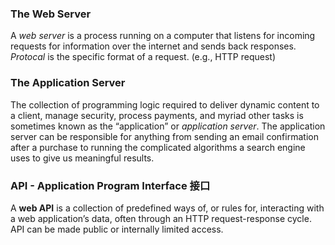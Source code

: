 ### The Web Server
A _web server_ is a process running on a computer that listens for incoming requests for information over the internet and sends back responses. 
_Protocal_ is the specific format of a request. (e.g., HTTP request) 

### The Application Server 
The collection of programming logic required to deliver dynamic content to a client, manage security, process payments, and myriad other tasks is sometimes known as the “application” or _application server_. 
The application server can be responsible for anything from sending an email confirmation after a purchase to running the complicated algorithms a search engine uses to give us meaningful results.
 
### API - Application Program Interface 接口
A **web API** is a collection of predefined ways of, or rules for, interacting with a web application’s data, often through an HTTP request-response cycle. API can be made public or internally limited access. 



<!--stackedit_data:
eyJoaXN0b3J5IjpbLTk3MDIzODY0NiwtMTAzMjQ5NDEzMiwxMT
Q4MjUwNjA0LC0xNjE0MjQ5MTM3LDE5MjE3OTE4NywtMjA4ODc0
NjYxMl19
-->